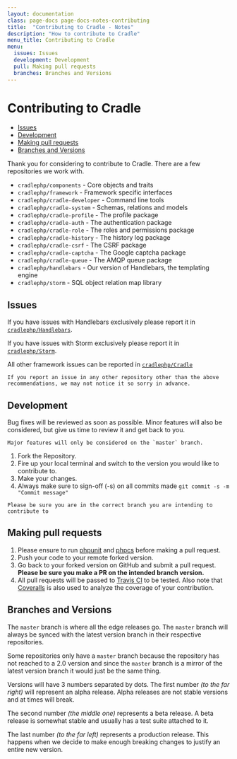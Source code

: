 ```yaml
---
layout: documentation
class: page-docs page-docs-notes-contributing
title:  "Contributing to Cradle - Notes"
description: "How to contribute to Cradle"
menu_title: Contributing to Cradle
menu:
  issues: Issues
  development: Development
  pull: Making pull requests
  branches: Branches and Versions
---
```

# Contributing to Cradle

 - [Issues](#issues)
 - [Development](#development)
 - [Making pull requests](#pull)
 - [Branches and Versions](#branches)

Thank you for considering to contribute to Cradle. There are a few repositories
we work with.

 - `cradlephp/components` - Core objects and traits
 - `cradlephp/framework` - Framework specific interfaces
 - `cradlephp/cradle-developer` - Command line tools
 - `cradlephp/cradle-system` - Schemas, relations and models
 - `cradlephp/cradle-profile` - The profile package
 - `cradlephp/cradle-auth` - The authentication package
 - `cradlephp/cradle-role` - The roles and permissions package
 - `cradlephp/cradle-history` - The history log package
 - `cradlephp/cradle-csrf` - The CSRF package
 - `cradlephp/cradle-captcha` - The Google captcha package
 - `cradlephp/cradle-queue` - The AMQP queue package
 - `cradlephp/handlebars` - Our version of Handlebars, the templating engine
 - `cradlephp/storm` - SQL object relation map library

<a name="issues"></a>
## Issues

If you have issues with Handlebars exclusively please report it in
[`cradlephp/Handlebars`](https://github.com/CradlePHP/Handlebars/issues).

If you have issues with Storm exclusively please report it in
[`cradlephp/Storm`](https://github.com/CradlePHP/Storm/issues).

All other framework issues can be reported in
[`cradlephp/Cradle`](https://github.com/CradlePHP/Cradle/issues)

```info
If you report an issue in any other repository other than the above
recommendations, we may not notice it so sorry in advance.
```

<a name="development"></a>
## Development

Bug fixes will be reviewed as soon as possible. Minor features will also be
considered, but give us time to review it and get back to you.

```info
Major features will only be considered on the `master` branch.
```

 1. Fork the Repository.
 2. Fire up your local terminal and switch to the version you would like to
 contribute to.
 3. Make your changes.
 4. Always make sure to sign-off (-s) on all commits made
 `git commit -s -m "Commit message"`

 ```warning
 Please be sure you are in the correct branch you are intending to contribute to
 ```

<a name="pull"></a>
## Making pull requests

 1. Please ensure to run [phpunit](https://phpunit.de/) and
 [phpcs](https://github.com/squizlabs/PHP_CodeSniffer) before making a pull request.
 2. Push your code to your remote forked version.
 3. Go back to your forked version on GitHub and submit a pull request.
 **Please be sure you make a PR on the intended branch version.**
 4. All pull requests will be passed to
 [Travis CI](https://travis-ci.org/CradlePHP/framework) to be tested. Also note
 that [Coveralls](https://coveralls.io/github/CradlePHP/framework) is also used
 to analyze the coverage of your contribution.

<a name="branches"></a>
## Branches and Versions

The `master` branch is where all the edge releases go. The `master` branch will
always be synced with the latest version branch in their respective repositories.

Some repositories only have a `master` branch because the repository has not
reached to a 2.0 version and since the `master` branch is a mirror of the latest
version branch it would just be the same thing.

Versions will have 3 numbers separated by dots. The first number
*(to the far right)* will represent an alpha release. Alpha releases are not
stable versions and at times will break.

The second number *(the middle one)* represents a beta release. A beta release
is somewhat stable and usually has a test suite attached to it.

The last number *(to the far left)* represents a production release. This
happens when we decide to make enough breaking changes to justify an entire new
version.
